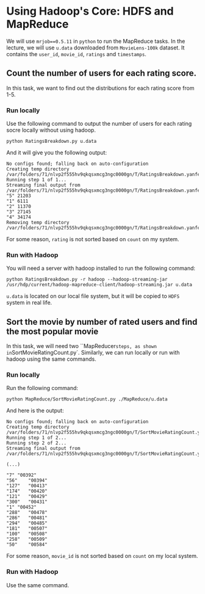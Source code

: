 # Using Hadoop's Core: HDFS and MapReduce

We will use `mrjob==0.5.11` in `python` to run the MapReduce tasks. In the lecture, we will use `u.data` downloaded from `MovieLens-100k` dataset. It contains the `user_id`, `movie_id`, `ratings` and `timestamps`.

## Count the number of users for each rating score.
   
In this task, we want to find out the distributions for each rating score from 1-5.  

### Run locally
Use the following command to output the number of users for each rating socre locally without using hadoop.  

```
python RatingsBreakdown.py u.data
```

And it will give you the following output:

```
No configs found; falling back on auto-configuration
Creating temp directory /var/folders/71/nlvp2f555hv9qkqsxmcg3ngc0000gn/T/RatingsBreakdown.yanfeichen.20190622.015730.250280
Running step 1 of 1...
Streaming final output from /var/folders/71/nlvp2f555hv9qkqsxmcg3ngc0000gn/T/RatingsBreakdown.yanfeichen.20190622.015730.250280/output...
"5"	21203
"1"	6111
"2"	11370
"3"	27145
"4"	34174
Removing temp directory /var/folders/71/nlvp2f555hv9qkqsxmcg3ngc0000gn/T/RatingsBreakdown.yanfeichen.20190622.015730.250280...
```

For some reason, `rating` is not sorted based on `count` on my system.

### Run with Hadoop

You will need a server with hadoop installed to run the following command:

```
python RatingsBreakdown.py -r hadoop --hadoop-streaming-jar /usr/hdp/current/hadoop-mapreduce-client/hadoop-streaming.jar u.data
```

`u.data` is located on our local file system, but it will be copied to `HDFS` system in real life.

## Sort the movie by number of rated users and find the most popular movie

In this task, we will need two ``MapReducer` steps, as shown in `SortMovieRatingCount.py`. Similarly, we can run locally or run with hadoop using the same commands.

### Run locally

Run the following command:

```
python MapReduce/SortMovieRatingCount.py ./MapReduce/u.data
```

And here is the output:

```
No configs found; falling back on auto-configuration
Creating temp directory /var/folders/71/nlvp2f555hv9qkqsxmcg3ngc0000gn/T/SortMovieRatingCount.yanfeichen.20190622.021519.741698
Running step 1 of 2...
Running step 2 of 2...
Streaming final output from /var/folders/71/nlvp2f555hv9qkqsxmcg3ngc0000gn/T/SortMovieRatingCount.yanfeichen.20190622.021519.741698/output...

(...)

"7"	"00392"
"56"	"00394"
"127"	"00413"
"174"	"00420"
"121"	"00429"
"300"	"00431"
"1"	"00452"
"288"	"00478"
"286"	"00481"
"294"	"00485"
"181"	"00507"
"100"	"00508"
"258"	"00509"
"50"	"00584"
```

For some reason, `movie_id` is not sorted based on `count` on my local system.

### Run with Hadoop

Use the same command.
